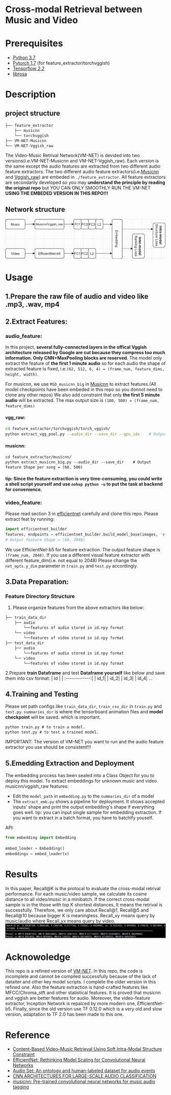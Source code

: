 Cross-modal Retrieval between Music and Video
====

# Prerequisites
* [Python 3.7](https://www.python.org/downloads/)
* [Pytorch 1.7](https://pytorch.org/get-started/locally/) (for feature_extractor/torchvggish)
* [Tensorflow 2.2](https://www.tensorflow.org/install)
* [librosa](https://librosa.org/doc/latest/index.html)

# Description

## project structure
```
├── feature_extractor
    ├── musicnn
    └── torchvggish
├── VM-NET-Musicnn
└── VM-NET-Vggish_raw
```
The Video-Music Retrival Network(VM-NET) is devided into two versions(i.e.VM-NET-Musicnn and VM-NET-Vggish_raw). Each version is the same except the audio features are extracted from two different audio feature extractors. The two different audio feature extractors(i.e.[Musicnn](https://github.com/jordipons/musicnn/blob/master/musicnn_example.ipynb) and [Vggish_raw](https://github.com/harritaylor/torchvggish)) are embeded in `./feature_extractor`. All feature extractors are secondarily developed so you may **understand the principle by reading the original repo** but YOU CAN ONLY SMOOTHLY RUN THE VM-NET **USING THE EMBEDED VERSION IN THIS REPO!!!**

## Network structure
![Alt text](./figure/framework.JPG)

# Usage
## 1.Prepare the raw file of audio and video like .mp3, .wav, mp4

## 2.Extract Features:

### audio_feature:
In this project, **several fully-connected layers in the offical Vggish architecture released by Google are cut because they compress too much information. Only CNN+MaxPooling blocks are reserved**. The model only extract the feature of **the first 1 minute audio** so for each audio the shape of extracted feature is fixed, i.e.`(62, 512, 6, 4) = (frame_num, feature_dims, height, width)`. 

For musicnn, we use `MSD_musicnn_big` in [Musicnn](https://github.com/jordipons/musicnn/tree/master/musicnn/musicnn) to extract features.(All model checkpoints have been embeded in this repo so you donnot need to clone any other repos) We also add constraint that only **the first 5 minute audio** will be extracted. The max output size is `(100, 500) = (frame_num, feature_dims)`
#### vgg_raw:
```bash
cd feature_extractor/torchvggish/torch_vggish/
python extract_vgg_pool.py --audio_dir --save_dir --gpu_idx    # Output feature Shape per song = (62, 512, 6, 4)
```
#### musicnn:
```shell
cd feature_extractor/musicnn/
python extract_musicnn_big.py --audio_dir --save_dir    # Output feature Shape per song = (60, 500)
```
#### tip: Since the feature extraction is very time-consuming, you could write a shell script yourself and use `nohup python -u` to put the task at backend for convenience.
### video_feature:
Please read section 3 in [efficientnet](https://github.com/tensorflow/tpu/tree/master/models/official/efficientnet) carefully and clone this repo. 
Please extract feat by running:
```python
import efficientnet_builder
features, endpoints = efficientnet_builder.build_model_base(images, 'efficientnet-b5')
# Output feature Shape = (60, 2048)
```
We use EfficientNet-b5 for feature extraction. The output feature shape is `(frame_num, 2048)`. 
If you use a different visual feature extractor with different feature_dim(i.e. not equal to 2048) Please change the `net_opts.y_dim` parameter in `train.py` and `test.py` accordingly.
## 3.Data Preparation:
### Feature Directory Structure
1. Please organize features from the above extractors like below:
```text
├── train_data_dir
    ├── audio
        └──features of audio stored in id.npy format 
    └── video
        └──features of video stored in id.npy format 
├── test_data_dir
    ├── audio
        └──features of audio stored in id.npy format 
    └── video
        └──features of video stored in id.npy format 
```
2.Prepare **train Dataframe** and test **Dataframe yourself** like below and save them into csv format:
| id |
| :------------:|
| id_1|
| id_2|
| id_3|
| id_4|
...      
## 4.Training and Testing
Please set path configs like `train_data_dir`, `train_csv_dir` in `train.py` and `test.py`. `summaries_dir` is where the tensorboard animation files and **model checkpoint** will be saved. which is important.
```shell
python train.py # to train a model.
python test.py # to test a trained model.
```
IMPORTANT: The version of VM-NET you want to run and the audio feature extractor you use should be consistent!!!
## 5.Emedding Extraction and Deployment
The embedding process has been sealed into a Class Object for you to deploy this model. To extract embeddings for unknown music and video musicnn/vggish_raw features:
* Edit the `model_path` in `embedding.py` to the `summaries_dir` of a model
* The `extract_emb.py` shows a pipeline for deployment. It shows accepted inputs' shape and print the output embedding's shape if everything goes well.
tip: you can input single sample for embedding extraction. If you want to extract in a batch format, you have to batchify youself.

API:
```python
from embedding import Embedding

embed_loader = Embedding()
embeddings = embed_loader(x)
```


# Results
In this paper, Recall@K is the protocal to evaluate the cross-modal retrival performance. For each music/video sample, we calculate its cosine distance to all video/music in a minibatch. If the correct cross-modal sample is in the those with top K shortest distances, It means the retrival is successfully. Therefore, we only care about Recall@1, Recall@5 and Recall@10 because bigger K is meaningless. Recall_xy means query by music/audio where Recall_yx means query by video.
![Alt text](./figure/result.JPG)

# Acknowoledge
This repo is a refined version of [VM-NET](https://github.com/csehong/VM-NET). In this repo, the code is incomplete and cannot be compiled successfully because of the lack of dataiter and other key model scripts. I complete the older version in this refined one. Also the feature extraction is hand-crafted features like MFCC/Chroma_stft and other statistical features. It is proved that musicnn and vggish are better features for audio. Moreover, the video-feature extractor, Inception Network is repalced by more modern one, EfficientNet-b5. Finally, since the old version use TF 0.12.0 which is a very old and slow version, adaptation to TF 2.0 has been made to this one.

# Reference
 - [Content-Based Video–Music Retrieval Using Soft Intra-Modal Structure Constraint](https://arxiv.org/abs/1704.06761)
 - [EfficientNet: Rethinking Model Scaling for Convolutional Neural Networks](https://arxiv.org/abs/1905.11946)
 - [Audio Set: An ontology and human-labeled dataset for audio events](https://ieeexplore.ieee.org/document/7952261?denied=)
 - [CNN ARCHITECTURES FOR LARGE-SCALE AUDIO CLASSIFICATION](https://arxiv.org/pdf/1609.09430.pdf)
 - [musicnn: Pre-trained convolutional neural networks for music audio tagging](https://arxiv.org/abs/1909.06654)




